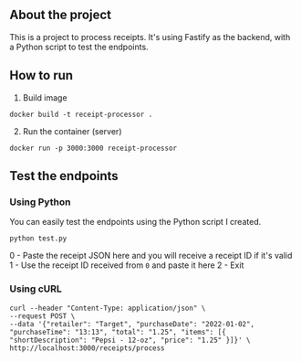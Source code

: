 ## About the project

This is a project to process receipts. It's using Fastify as the backend, with a Python script to test the endpoints.

## How to run

1. Build image

```
docker build -t receipt-processor .
```

2. Run the container (server)
```
docker run -p 3000:3000 receipt-processor
```

## Test the endpoints

### Using Python

You can easily test the endpoints using the Python script I created.


```
python test.py

```

0 - Paste the receipt JSON here and you will receive a receipt ID if it's valid
1 - Use the receipt ID received from `0` and paste it here
2 - Exit

### Using cURL

```
curl --header "Content-Type: application/json" \
--request POST \
--data '{"retailer": "Target", "purchaseDate": "2022-01-02", "purchaseTime": "13:13", "total": "1.25", "items": [{ "shortDescription": "Pepsi - 12-oz", "price": "1.25" }]}' \
http://localhost:3000/receipts/process
```